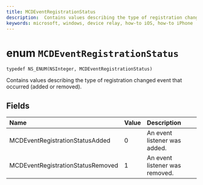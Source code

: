 ```yaml
---
title: MCDEventRegistrationStatus
description:  Contains values describing the type of registration changed event that occurred (added or removed).
keywords: microsoft, windows, device relay, how-to iOS, how-to iPhone
---
```


# enum `MCDEventRegistrationStatus` 

```
typedef NS_ENUM(NSInteger, MCDEventRegistrationStatus)
```  

Contains values describing the type of registration changed event that occurred (added or removed). 

## Fields

| Name                              | Value | Description                    |
|:----------------------------------|:------|:-------------------------------|
| MCDEventRegistrationStatusAdded   | 0     | An event listener was added.   |
| MCDEventRegistrationStatusRemoved | 1     | An event listener was removed. |

